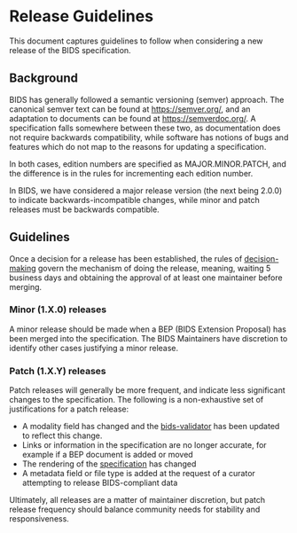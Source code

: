 # Release Guidelines

This document captures guidelines to follow when considering a new release of the BIDS specification.

## Background
BIDS has generally followed a semantic versioning (semver) approach.
The canonical semver text can be found at https://semver.org/, and an adaptation to documents can be found at https://semverdoc.org/.
A specification falls somewhere between these two, as documentation does not require
backwards compatibility, while software has notions of bugs and features which do not
map to the reasons for updating a specification.

In both cases, edition numbers are specified as MAJOR.MINOR.PATCH, and the difference is in the rules for incrementing each edition number.

In BIDS, we have considered a major release version (the next being 2.0.0) to indicate
backwards-incompatible changes, while minor and patch releases must be backwards compatible.

## Guidelines

Once a decision for a release has been established, the rules of [decision-making](DECISION-MAKING.md)
govern the mechanism of doing the release, meaning, waiting 5 business days and obtaining
the approval of at least one maintainer before merging.

### Minor (1.X.0) releases

A minor release should be made when a BEP (BIDS Extension Proposal) has been merged into the
specification.
The BIDS Maintainers have discretion to identify other cases justifying a minor release.

### Patch (1.X.Y) releases

Patch releases will generally be more frequent, and indicate less significant changes to the specification.
The following is a non-exhaustive set of justifications for a patch release:

- A modality field has changed and the [bids-validator](https://github.com/bids-standard/bids-validator) has been updated to reflect this change.
- Links or information in the specification are no longer accurate, for example if a BEP document is added or moved
- The rendering of the [specification](https://bids-specification.readthedocs.io/en/stable/) has changed
- A metadata field or file type is added at the request of a curator attempting to release BIDS-compliant data

Ultimately, all releases are a matter of maintainer discretion, but patch release frequency should
balance community needs for stability and responsiveness.
